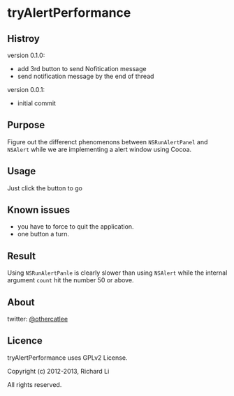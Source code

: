 tryAlertPerformance
==============

Histroy
-------------
version 0.1.0: 

* add 3rd button to send Nofitication message
* send notification message by the end of thread
	 
version 0.0.1:

* initial commit


Purpose
-------------
Figure out the differenct phenomenons between `NSRunAlertPanel` and `NSAlert` while we are implementing a alert window using Cocoa.

Usage
-------------
Just click the button to go

Known issues
-------------
* you have to force to quit the application.
* one button a turn. 

Result
-------------
Using `NSRunAlertPanle` is clearly slower than using `NSAlert` while the internal argument `count` hit the number 50 or above.

About
-------------

twitter: [@othercatlee](twitter.com/#!/othercatlee)


Licence
-------------

tryAlertPerformance uses GPLv2 License. 

Copyright (c) 2012-2013, Richard Li

All rights reserved.
   
